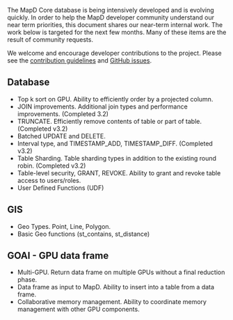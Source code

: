 The MapD Core database is being intensively developed and is evolving quickly. In order to help the MapD developer community understand our near term priorities, this document shares our near-term internal work. The work below is targeted for the next few months. Many of these items are the result of community requests.

We welcome and encourage developer contributions to the project. Please see the [contribution guidelines](https://github.com/mapd/mapd-core#contributing) and [GitHub issues](https://github.com/mapd/mapd-core/issues).

## Database
- Top k sort on GPU. Ability to efficiently order by a projected column.
- JOIN improvements. Additional join types and performance improvements. (Completed 3.2)
- TRUNCATE. Efficiently remove contents of table or part of table. (Completed v3.2)
- Batched UPDATE and DELETE.
- Interval type, and TIMESTAMP_ADD, TIMESTAMP_DIFF. (Completed v3.2)
- Table Sharding. Table sharding types in addition to the existing round robin. (Completed v3.2)
- Table-level security, GRANT, REVOKE. Ability to grant and revoke table access to users/roles.
- User Defined Functions (UDF)

## GIS
- Geo Types. Point, Line, Polygon.
- Basic Geo functions (st_contains, st_distance)

## GOAI - GPU data frame
- Multi-GPU. Return data frame on multiple GPUs without a final reduction phase.
- Data frame as input to MapD. Ability to insert into a table from a data frame.
- Collaborative memory management. Ability to coordinate memory management with other GPU components.
